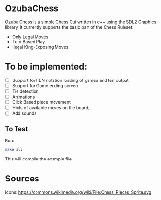 # OzubaChess
Ozuba Chess is a simple Chess Gui written in c++ using the SDL2 Graphics library,
it currently supports the basic part of the Chess Ruleset:

 * Only Legal Moves
 * Turn Based Play
 * Ilegal King-Exposing Moves
          
# To be implemented: #

 - [ ] Support for FEN notation loading of games and fen output
 - [ ] Support for Game ending screen
 - [ ] Tie detection
 - [ ] Animations
 - [ ] Click Based piece movement
 - [ ] Hints of available moves on the board;
 - [ ] Add sounds

## To Test ##
Run:
```bash
make all
```
This will compile the example file.

 # Sources #
 Icons: https://commons.wikimedia.org/wiki/File:Chess_Pieces_Sprite.svg
 


